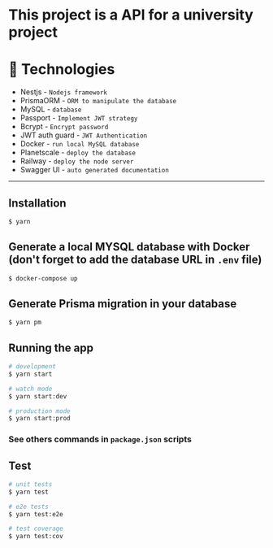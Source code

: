 # This project is a API for a university project

# 🔨 Technologies

- Nestjs - `Nodejs framework`
- PrismaORM - `ORM to manipulate the database`
- MySQL - `database`
- Passport - `Implement JWT strategy`
- Bcrypt - `Encrypt password`
- JWT auth guard - `JWT Authentication`
- Docker - `run local MySQL database`
- Planetscale - `deploy the database`
- Railway - `deploy the node server`
- Swagger UI - `auto generated documentation`

___

## Installation

```bash
$ yarn
```

## Generate a local MYSQL database with Docker (don't forget to add the database URL in `.env` file)

```bash
$ docker-compose up
```

## Generate Prisma migration in your database

```bash
$ yarn pm
```

## Running the app

```bash
# development
$ yarn start

# watch mode
$ yarn start:dev

# production mode
$ yarn start:prod
```

### See others commands in `package.json` scripts

## Test

```bash
# unit tests
$ yarn test

# e2e tests
$ yarn test:e2e

# test coverage
$ yarn test:cov
```